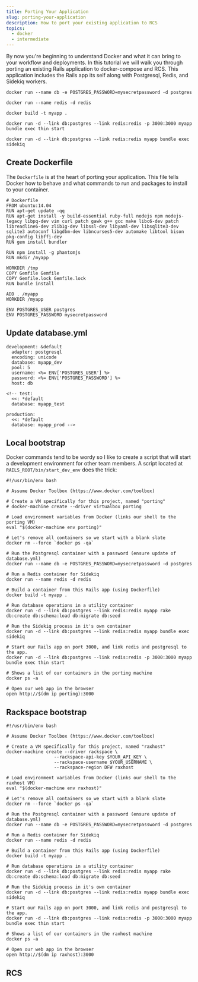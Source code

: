 ```yaml
---
title: Porting Your Application
slug: porting-your-application
description: How to port your existing application to RCS
topics:
  - docker
  - intermediate
---
```

By now you're beginning to understand Docker and what it can bring to your workflow and deployments. In this tutorial we will walk you through porting an existing Rails application to docker-compose and RCS. This application includes the Rails app its self along with Postgresql, Redis, and Sidekiq workers.

`docker run --name db -e POSTGRES_PASSWORD=mysecretpassword -d postgres`

`docker run --name redis -d redis`

`docker build -t myapp .`

`docker run -d --link db:postgres --link redis:redis -p 3000:3000 myapp bundle exec thin start`

`docker run -d --link db:postgres --link redis:redis myapp bundle exec sidekiq`




## Create Dockerfile

The `Dockerfile` is at the heart of porting your application. This file tells Docker how to behave and what commands to run and packages to install to your container.

    # Dockerfile
    FROM ubuntu:14.04
    RUN apt-get update -qq
    RUN apt-get install -y build-essential ruby-full nodejs npm nodejs-legacy libpq-dev vim curl patch gawk g++ gcc make libc6-dev patch libreadline6-dev zlib1g-dev libssl-dev libyaml-dev libsqlite3-dev sqlite3 autoconf libgdbm-dev libncurses5-dev automake libtool bison pkg-config libffi-dev
    RUN gem install bundler

    RUN npm install -g phantomjs
    RUN mkdir /myapp

    WORKDIR /tmp
    COPY Gemfile Gemfile
    COPY Gemfile.lock Gemfile.lock
    RUN bundle install

    ADD . /myapp
    WORKDIR /myapp

    ENV POSTGRES_USER postgres
    ENV POSTGRES_PASSWORD mysecretpassword


## Update database.yml
    development: &default
      adapter: postgresql
      encoding: unicode
      database: myapp_dev
      pool: 5
      username: <%= ENV['POSTGRES_USER'] %>
      password: <%= ENV['POSTGRES_PASSWORD'] %>
      host: db

    <!-- test:
      <<: *default
      database: myapp_test

    production:
      <<: *default
      database: myapp_prod -->


## Local bootstrap
Docker commands tend to be wordy so I like to create a script that will start a development environment for other team members. A script located at `RAILS_ROOT/bin/start_dev_env` does the trick:

    #!/usr/bin/env bash

    # Assume Docker Toolbox (https://www.docker.com/toolbox)

    # Create a VM specifically for this project, named "porting"
    # docker-machine create --driver virtualbox porting

    # Load environment variables from Docker (links our shell to the porting VM)
    eval "$(docker-machine env porting)"

    # Let's remove all containers so we start with a blank slate
    docker rm --force `docker ps -qa`

    # Run the Postgresql container with a password (ensure update of database.yml)
    docker run --name db -e POSTGRES_PASSWORD=mysecretpassword -d postgres

    # Run a Redis container for Sidekiq
    docker run --name redis -d redis

    # Build a container from this Rails app (using Dockerfile)
    docker build -t myapp .

    # Run database operations in a utility container
    docker run -d --link db:postgres --link redis:redis myapp rake db:create db:schema:load db:migrate db:seed

    # Run the Sidekiq process in it's own container
    docker run -d --link db:postgres --link redis:redis myapp bundle exec sidekiq

    # Start our Rails app on port 3000, and link redis and postgresql to the app.
    docker run -d --link db:postgres --link redis:redis -p 3000:3000 myapp bundle exec thin start

    # Shows a list of our containers in the porting machine
    docker ps -a

    # Open our web app in the browser
    open http://$(dm ip porting):3000


## Rackspace bootstrap

    #!/usr/bin/env bash

    # Assume Docker Toolbox (https://www.docker.com/toolbox)

    # Create a VM specifically for this project, named "raxhost"
    docker-machine create --driver rackspace \
                      --rackspace-api-key $YOUR_API_KEY \
                      --rackspace-username $YOUR_USERNAME \
                      --rackspace-region DFW raxhost

    # Load environment variables from Docker (links our shell to the raxhost VM)
    eval "$(docker-machine env raxhost)"

    # Let's remove all containers so we start with a blank slate
    docker rm --force `docker ps -qa`

    # Run the Postgresql container with a password (ensure update of database.yml)
    docker run --name db -e POSTGRES_PASSWORD=mysecretpassword -d postgres

    # Run a Redis container for Sidekiq
    docker run --name redis -d redis

    # Build a container from this Rails app (using Dockerfile)
    docker build -t myapp .

    # Run database operations in a utility container
    docker run -d --link db:postgres --link redis:redis myapp rake db:create db:schema:load db:migrate db:seed

    # Run the Sidekiq process in it's own container
    docker run -d --link db:postgres --link redis:redis myapp bundle exec sidekiq

    # Start our Rails app on port 3000, and link redis and postgresql to the app.
    docker run -d --link db:postgres --link redis:redis -p 3000:3000 myapp bundle exec thin start

    # Shows a list of our containers in the raxhost machine
    docker ps -a

    # Open our web app in the browser
    open http://$(dm ip raxhost):3000

## RCS
